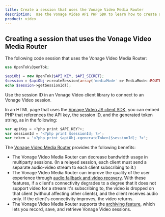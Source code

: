 ```yaml
---
title: Create a session that uses the Vonage Video Media Router
description:  Use the Vonage Video API PHP SDK to learn how to create a session. Sessions allow participants to use audio, video, and messaging functionality in your application.
product: video
---
```


## Creating a session that uses the Vonage Video Media Router

The following code session that uses the Vonage Video Media Router:

```php
use OpenTok\OpenTok;

$apiObj = new OpenTok($API_KEY, $API_SECRET);
$session = $apiObj->createSession(array('mediaMode' => MediaMode::ROUTED));
echo $session->getSessionId();
```

Use the session ID in an Vonage Video client library to connect to an Vonage Video session.

In an HTML page that uses the [Vonage Video JS client SDK](/video/resources#client-sdks), you can embed PHP that references the API key, the session ID, and the generated token string, as in the following:

```js
var apiKey = <?php print $API_KEY?>;
var sessionId = '<?php print $sessionId; ?>';
var token = '<?php print $apiObj->generateToken($sessionId); ?>';
```

<!-- OPT-TODO: You will also need to generate a token for each user connecting to the Vonage Video session. See [Connection Token Creation](/developer/guides/create-token/php/) for information on the `generateToken()` method. -->

The [Vonage Video Media Router](https://www.vonage.com/communications-apis/video/features) provides the following benefits:

* The Vonage Video Media Router can decrease bandwidth usage in multiparty sessions. (In a relayed session, each client must send a separate audio-video stream to each client subscribing to it.)
* The Vonage Video Media Router can improve the quality of the user experience through [audio fallback and video recovery](https://www.vonage.com/communications-apis/video/features). With these features, if a client's connectivity degrades to a degree that it does not support video for a stream it's subscribing to, the video is dropped on that client (without affecting other clients), and the client receives audio only. If the client's connectivity improves, the video returns.
* The Vonage Video Media Router supports the [archiving feature](https://www.vonage.com/communications-apis/video/features), which lets you record, save, and retrieve Vonage Video sessions.
